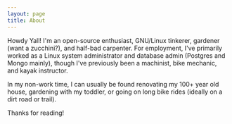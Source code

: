 ```yaml
---
layout: page
title: About
---
```



Howdy Yall! I'm an open-source enthusiast, GNU/Linux tinkerer, gardener (want a zucchini?), and half-bad carpenter. For employment, I've primarily worked as a Linux system administrator and database admin (Postgres and Mongo mainly), though I've previously been a machinist, bike mechanic, and kayak instructor.

In my non-work time, I can usually be found renovating my 100+ year old house, gardening with my toddler, or going on long bike rides (ideally on a dirt road or trail).

Thanks for reading!
